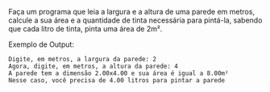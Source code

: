 Faça um programa que leia a largura e a altura de uma parede em metros, calcule a sua área e a quantidade de tinta necessária para pintá-la, sabendo que cada litro de tinta, pinta uma área de 2m².

Exemplo de Output:
~~~
Digite, em metros, a largura da parede: 2
Agora, digite, em metros, a altura da parede: 4
A parede tem a dimensão 2.00x4.00 e sua área é igual a 8.00m²
Nesse caso, você precisa de 4.00 litros para pintar a parede
~~~